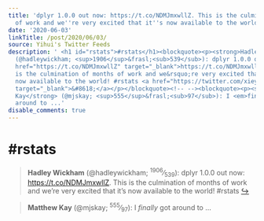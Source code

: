 ```yaml
---
title: 'dplyr 1.0.0 out now: https://t.co/NDMJmxwllZ. This is the culmination of months
  of work and we''re very excited that it''s now available to the world! #rstats'
date: '2020-06-03'
linkTitle: /post/2020/06/03/
source: Yihui's Twitter Feeds
description: ' <h1 id="rstats">#rstats</h1><blockquote><p><strong>Hadley Wickham</strong>
  (@hadleywickham; <sup>1906</sup>&frasl;<sub>539</sub>): dplyr 1.0.0 out now: <a
  href="https://t.co/NDMJmxwllZ" target="_blank">https://t.co/NDMJmxwllZ</a>. This
  is the culmination of months of work and we&rsquo;re very excited that it&rsquo;s
  now available to the world! #rstats <a href="https://twitter.com/xieyihui/status/1267546628224884736"
  target="_blank">&#8618;</a></p></blockquote><!-- --><blockquote><p><strong>Matthew
  Kay</strong> (@mjskay; <sup>555</sup>&frasl;<sub>97</sub>): I <em>finally</em> got
  around to ...'
disable_comments: true
---
```

 <h1 id="rstats">#rstats</h1><blockquote><p><strong>Hadley Wickham</strong> (@hadleywickham; <sup>1906</sup>&frasl;<sub>539</sub>): dplyr 1.0.0 out now: <a href="https://t.co/NDMJmxwllZ" target="_blank">https://t.co/NDMJmxwllZ</a>. This is the culmination of months of work and we&rsquo;re very excited that it&rsquo;s now available to the world! #rstats <a href="https://twitter.com/xieyihui/status/1267546628224884736" target="_blank">&#8618;</a></p></blockquote><!-- --><blockquote><p><strong>Matthew Kay</strong> (@mjskay; <sup>555</sup>&frasl;<sub>97</sub>): I <em>finally</em> got around to ...